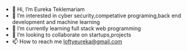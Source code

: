 - 👋 Hi, I’m Eureka Teklemariam
- 👀 I’m interested in cyber security,competative programing,back end development and machine learning
- 🌱 I’m currently learning full stack web programming
- 💞️ I’m looking to collaborate on startups,projects 
- 📫 How to reach me loftyeureka@gmail.com

<!---
loftyEureka/loftyEureka is a ✨ special ✨ repository because its `README.md` (this file) appears on your GitHub profile.
You can click the Preview link to take a look at your changes.
--->
